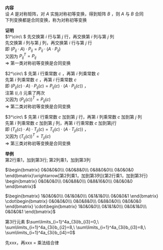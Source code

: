 **内容**  
设 $A$ 是对称矩阵，对 $A$ 实施对称初等变换，得到矩阵 $B$ ，则 $A$ 与 $B$ 合同  
下列变换都是合同变换，称为对称初等变换  
  
**证明**  
 $1^\circ\ $ 先交换第 $i$ 行与第 $j$ 行，再交换第 $i$ 列与第 $j$ 列  
先交换第 $i$ 列与第 $j$ 列，再交换第 $i$ 行与第 $j$ 行  
即 $(P_{ij}\cdot A)\cdot P_{ij}=P_{ij}\cdot (A\cdot P_{ij})$  
又因为 $P_{ij}^T=P_{ij}$  
 $\Rightarrow$ 第一类对称初等变换是合同变换  
  
 $2^\circ\ $ 先第 $i$ 行乘常数 $c$ ，再第 $i$ 列乘常数 $c$  
先第 $i$ 列乘常数 $c$ ，再第 $i$ 行乘常数 $c$  
即 $(P_{ij}(c)\cdot A)\cdot P_{ij}(c)=P_{ij}(c)\cdot (A\cdot P_{ij}(c))$ ，  
注第 $(i,i)$ 元乘了两次  
又因为 $(P_{ij}(c))^T=P_{ij}(c)$  
 $\Rightarrow$ 第二类对称初等变换是合同变换  
  
 $3^\circ\ $ 先第 $i$ 行乘常数 $c$ 加到第 $j$ 行，再第 $i$ 列乘常数 $c$ 加到第 $j$ 列  
先第 $i$ 列乘常数 $c$ 加到第 $j$ 列，再第 $i$ 行乘常数 $c$ 加到第j行  
即 $(T_{ij}(c)\cdot A)\cdot T_{ji}(c)=T_{ij}(c)\cdot (A\cdot T_{ji}(c))$ ，  
又因为 $(T_{ij}(c))^T=T_{ji}(c)$  
 $\Rightarrow$ 第三类对称初等变换是合同变换  
  
**举例**  
第2行乘1，加到第3行; 第2列乘1，加到第3列  
  
 $\begin{bmatrix}  
0&0&0&0\\\ 0&0&8&0\\\ 0&8&0&0\\\ 0&0&0&0  
\end{bmatrix}\xrightarrow[第2列乘1，加到第3列]{第2行乘1，加到第3行}  
\begin{bmatrix}  
0&0&0&0\\\ 0&0&8&0\\\ 0&8&16&0\\\ 0&0&0&0  
\end{bmatrix}$  
  
 $\begin{bmatrix}  
1&0&0&0\\\ 0&1&0&0\\\ 0&1&1&0\\\ 0&0&0&1  
\end{bmatrix}  
\cdot\begin{bmatrix}  
0&0&0&0\\\ 0&0&8&0\\\ 0&8&0&0\\\ 0&0&0&0  
\end{bmatrix}  
\cdot\begin{bmatrix}  
1&0&0&0\\\ 0&1&1&0\\\ 0&0&1&0\\\ 0&0&0&1  
\end{bmatrix}$  
  
第3行元素 $\sum\limits_{i=1}^4a_{3i}b_{i3}=0,\ \sum\limits_{i=1}^4a_{3i}b_{i2}=8,\ \sum\limits_{i=1}^4a_{3i}b_{i3}=8,\ \sum\limits_{i=1}^4a_{3i}b_{i4}=0$  
  
  
先xxx，再xxx $=$ 乘法结合律  
